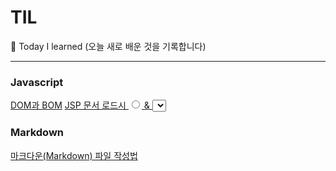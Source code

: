 # TIL
&#127905; Today I learned (오늘 새로 배운 것을 기록합니다)
***
### Javascript
[DOM과 BOM](https://github.com/estellechoi/TIL/blob/master/javascript/dom.md)
[JSP 문서 로드시 <input type="radio"> & <select> 체크 설정하기](https://github.com/estellechoi/TIL/blob/master/javascript/check.md)

### Markdown
[마크다운(Markdown) 파일 작성법](https://github.com/estellechoi/TIL/blob/master/markdown/grammar.md)
